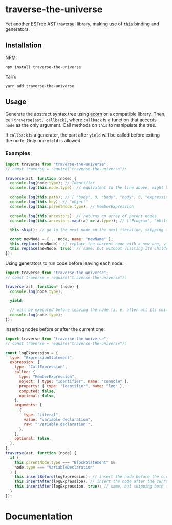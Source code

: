 # traverse-the-universe

Yet another ESTree AST traversal library, making use of `this` binding and generators.

## Installation

NPM:

```
npm install traverse-the-universe
```

Yarn:

```
yarn add traverse-the-universe
```

## Usage

Generate the abstract syntax tree using [acorn](https://www.npmjs.com/package/acorn) or a compatible library. Then, call `traverse(ast, callback)`, where `callback` is a function that accepts `node` as the only argument. Call methods on `this` to manipulate the tree.

If `callback` is a generator, the part after `yield` will be called before exiting the node. Only one `yield` is allowed.

### Examples

```js
import traverse from "traverse-the-universe";
// const traverse = require("traverse-the-universe");

traverse(ast, function (node) {
  console.log(node.type); // Identifier
  console.log(this.node.type); // equivalent to the line above, might be a bit slower

  console.log(this.path); // [ "body", 0, "body", "body", 0, "expression", "callee", "object" ]
  console.log(this.key); // "object"
  console.log(this.parentNode.type); // MemberExpression

  console.log(this.ancestors); // returns an array of parent nodes
  console.log(this.ancestors.map((a) => a.type)); // ["Program", "WhileStatement", "BlockStatement", "ExpressionStatement", "CallExpression", "MemberExpression"]

  this.skip(); // go to the next node on the next iteration, skipping the children of the current node

  const newNode = { ...node, name: "newName" };
  this.replace(newNode); // replace the current node with a new one, visit its children afterwards
  this.replace(newNode, true); // same, but without visiting its children
});
```

Using generators to run code before leaving each node:

```js
import traverse from "traverse-the-universe";
// const traverse = require("traverse-the-universe");

traverse(ast, function* (node) {
  console.log(node.type);

  yield;

  // will be executed before leaving the node (i. e. after all its children have been visited)
  console.log(node.type);
});
```

Inserting nodes before or after the current one:

```js
import traverse from "traverse-the-universe";
// const traverse = require("traverse-the-universe");

const logExpression = {
  type: "ExpressionStatement",
  expression: {
    type: "CallExpression",
    callee: {
      type: "MemberExpression",
      object: { type: "Identifier", name: "console" },
      property: { type: "Identifier", name: "log" },
      computed: false,
      optional: false,
    },
    arguments: [
      {
        type: "Literal",
        value: "variable declaration",
        raw: "'variable declaration'",
      },
    ],
    optional: false,
  },
};
traverse(ast, function (node) {
  if (
    this.parentNode.type === "BlockStatement" &&
    node.type === "VariableDeclaration"
  ) {
    this.insertBefore(logExpression); // insert the node before the current one
    this.insertAfter(logExpression); // insert the node after the current one, visit the children of the current node and the inserted node afterwards
    this.insertAfter(logExpression, true); // same, but skipping both the current and inserted nodes
  }
});
```

# Documentation
